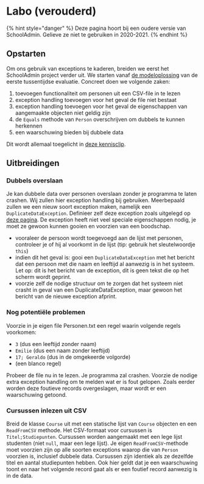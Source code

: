 # Labo \(verouderd\)

{% hint style="danger" %}
Deze pagina hoort bij een oudere versie van SchoolAdmin. Gelieve ze niet te gebruiken in 2020-2021.
{% endhint %}

## Opstarten

Om ons gebruik van exceptions te kaderen, breiden we eerst het SchoolAdmin project verder uit. We starten vanaf [de modeloplossing](https://youtu.be/wuZz0RBksEA) van de eerste tussentijdse evaluatie. Concreet doen we volgende zaken:

1. toevoegen functionaliteit om personen uit een CSV-file in te lezen
2. exception handling toevoegen voor het geval de file niet bestaat
3. exception handling toevoegen voor het geval de eigenschappen van aangemaakte objecten niet geldig zijn
4. de `Equals` methode van `Person` overschrijven om dubbels te kunnen herkennen
5. een waarschuwing bieden bij dubbele data

Dit wordt allemaal toegelicht in [deze kennisclip](https://youtu.be/k7t480u7hfs).

## Uitbreidingen

### Dubbels overslaan

Je kan dubbele data over personen overslaan zonder je programma te laten crashen. Wij zullen hier exception handling bij gebruiken. Meerbepaald zullen we een nieuw soort exception maken, namelijk een `DuplicateDataException`. Definieer zelf deze exception zoals uitgelegd op [deze pagina](zelf-uitzonderingen-maken.md#een-eigen-exception-ontwerpen). De exception heeft niet veel speciale eigenschappen nodig, je moet ze gewoon kunnen gooien en voorzien van een boodschap.

* vooraleer de persoon wordt toegevoegd aan de lijst met personen, controleer je of hij al voorkomt in de lijst \(tip: gebruik het sleutelwoordje `this`\)
* indien dit het geval is: gooi een `DuplicateDataException` met het bericht dat een persoon met die naam en leeftijd al aanwezig is in het systeem. Let op: dit is het bericht van de exception, dit is geen tekst die op het scherm wordt geprint.
* voorzie zelf de nodige structuur om te zorgen dat het systeem niet crasht in geval van een DuplicateDataException, maar gewoon het bericht van de nieuwe exception afprint.

### Nog potentiële problemen

Voorzie in je eigen file Personen.txt een regel waarin volgende regels voorkomen:

* `3` \(dus een leeftijd zonder naam\)
* `Emilie` \(dus een naam zonder leeftijd\)
* `17; Geraldo` \(dus in de omgekeerde volgorde\)
* \(een blanco regel\)

Probeer de file nu in te lezen. Je programma zal crashen. Voorzie de nodige extra exception handling om te melden wat er is fout gelopen. Zoals eerder worden deze foutieve records overgeslagen, maar wordt er een waarschuwing getoond.

### Cursussen inlezen uit CSV

Breid de klasse `Course` uit met een statische lijst van `Course` objecten en een `ReadFromCSV` methode. Het CSV-formaat voor cursussen is `Titel;Studiepunten`. Cursussen worden aangemaakt met een lege lijst studenten \(niet `null`, maar een lege lijst\). Je eigen `ReadFromCSV`-methode moet voorzien zijn op alle soorten exceptions waarop die van `Person` voorzien is, inclusief dubbele data. Cursussen zijn identiek als ze dezelfde titel en aantal studiepunten hebben. Ook hier geldt dat je een waarschuwing toont en naar het volgende record gaat als er een foutief record aanwezig is in de data.

